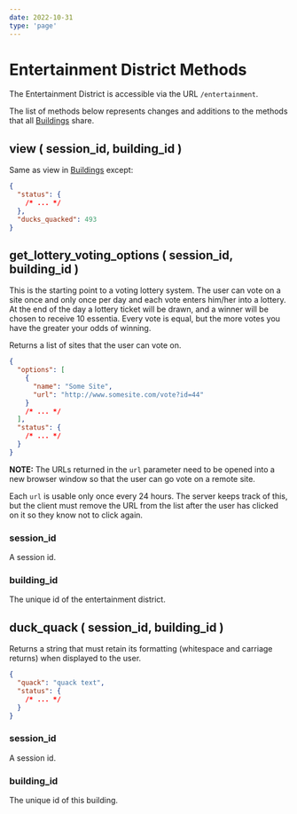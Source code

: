 ```yaml
---
date: 2022-10-31
type: 'page'
---
```


# Entertainment District Methods

The Entertainment District is accessible via the URL `/entertainment`.

The list of methods below represents changes and additions to the methods that all [Buildings](/api/Buildings) share.

## view ( session_id, building_id )

Same as view in [Buildings](/api/Buildings) except:

```json
{
  "status": {
    /* ... */
  },
  "ducks_quacked": 493
}
```

## get_lottery_voting_options ( session_id, building_id )

This is the starting point to a voting lottery system. The user can vote on a site once and only once per day and each vote enters him/her into a lottery. At the end of the day a lottery ticket will be drawn, and a winner will be chosen to receive 10 essentia. Every vote is equal, but the more votes you have the greater your odds of winning.

Returns a list of sites that the user can vote on.

```json
{
  "options": [
    {
      "name": "Some Site",
      "url": "http://www.somesite.com/vote?id=44"
    }
    /* ... */
  ],
  "status": {
    /* ... */
  }
}
```

**NOTE:** The URLs returned in the `url` parameter need to be opened into a new browser window so that the user can go vote on a remote site.

Each `url` is usable only once every 24 hours. The server keeps track of this, but the client must remove the URL from the list after the user has clicked on it so they know not to click again.

### session_id

A session id.

### building_id

The unique id of the entertainment district.

## duck_quack ( session_id, building_id )

Returns a string that must retain its formatting (whitespace and carriage returns) when displayed to the user.

```json
{
  "quack": "quack text",
  "status": {
    /* ... */
  }
}
```

### session_id

A session id.

### building_id

The unique id of this building.

```

```
